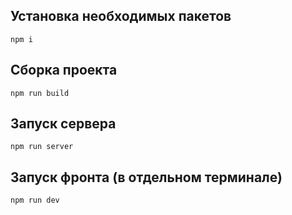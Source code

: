 
## Установка необходимых пакетов
```
npm i 
```

## Сборка проекта
```
npm run build
```

## Запуск сервера
```
npm run server
```

## Запуск фронта (в отдельном терминале)
```
npm run dev
```
